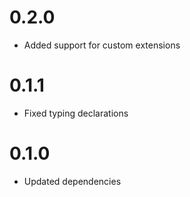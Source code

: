
# 0.2.0

- Added support for custom extensions

# 0.1.1

- Fixed typing declarations

# 0.1.0

- Updated dependencies
